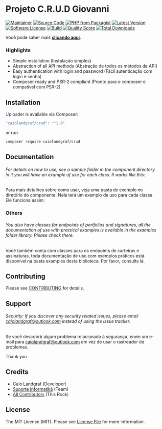 # Projeto C.R.U.D Giovanni

[![Maintainer](http://img.shields.io/badge/maintainer-@caiolandgraf-blue.svg?style=flat-square)](https://twitter.com/Caio_Landgraf)
[![Source Code](http://img.shields.io/badge/source-caiolandgraf/crud-blue.svg?style=flat-square)](https://github.com/caiolandgraf/crud)
[![PHP from Packagist](https://img.shields.io/packagist/php-v/caiolandgraf/crud.svg?style=flat-square)](https://packagist.org/packages/caiolandgraf/crud)
[![Latest Version](https://img.shields.io/github/release/caiolandgraf/crud.svg?style=flat-square)](https://github.com/caiolandgraf/crud/releases)
[![Software License](https://img.shields.io/badge/license-MIT-brightgreen.svg?style=flat-square)](LICENSE)
[![Build](https://img.shields.io/scrutinizer/build/g/caiolandgraf/crud.svg?style=flat-square)](https://scrutinizer-ci.com/g/caiolandgraf/crud)
[![Quality Score](https://img.shields.io/scrutinizer/g/caiolandgraf/crud.svg?style=flat-square)](https://scrutinizer-ci.com/g/caiolandgraf/crud)
[![Total Downloads](https://img.shields.io/packagist/dt/caiolandgraf/crud.svg?style=flat-square)](https://packagist.org/packages/caiolandgraf/crud)

Você pode saber mais **[clicando aqui](http://suporteinformatika.com.br)**.

### Highlights

- Simple installation (Instalação simples)
- Abstraction of all API methods (Abstração de todos os métodos da API)
- Easy authentication with login and password (Fácil autenticação com login e senha)
- Composer ready and PSR-2 compliant (Pronto para o composer e compatível com PSR-2)

## Installation

Uploader is available via Composer:

```bash
"caiolandgraf/crud": "^1.0"
```

or run

```bash
composer require caiolandgraf/crud
```

## Documentation

###### For details on how to use, see a sample folder in the component directory. In it you will have an example of use for each class. It works like this:

Para mais detalhes sobre como usar, veja uma pasta de exemplo no diretório do componente. Nela terá um exemplo de uso para cada classe. Ele funciona assim:


### Others

###### You also have classes for endpoints of portfolios and signatures, all the documentation of use with practical examples is available in the examples folder library. Please check there.

Você também conta com classes para os endpoints de carteiras e assinaturas, toda documentação de uso com exemplos práticos está disponível na pasta examples desta biblioteca. Por favor, consulte lá.

## Contributing

Please see [CONTRIBUTING](https://github.com/caiolandgraf/uploader/blob/master/CONTRIBUTING.md) for details.

## Support

###### Security: If you discover any security related issues, please email caiolandgraf@outlook.com instead of using the issue tracker.

Se você descobrir algum problema relacionado à segurança, envie um e-mail para caiolandgraf@outlook.com em vez de usar o rastreador de problemas.

Thank you

## Credits

- [Caio Landgraf](https://github.com/caiolandgraf) (Developer)
- [Suporte Informatiká](https://github.com/caiolandgraf) (Team)
- [All Contributors](https://github.com/caiolandgraf/crud/contributors) (This Rock)

## License

The MIT License (MIT). Please see [License File](https://github.com/caiolandgraf/crud/blob/master/LICENSE) for more information.